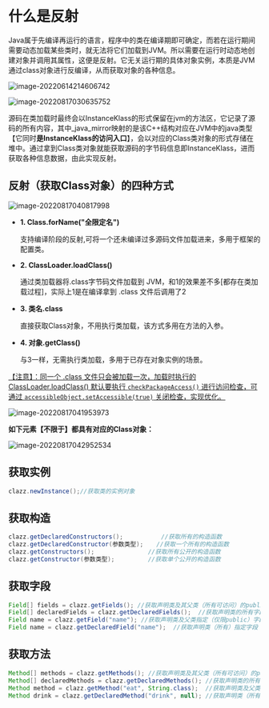 # 什么是反射

Java属于先编译再运行的语言，程序中的类在编译期即可确定，而若在运行期间需要动态加载某些类时，就无法将它们加载到JVM。所以需要在运行时动态地创建对象并调用其属性，这便是反射。它无关运行期的具体对象实例，本质是JVM通过class对象进行反编译，从而获取对象的各种信息。

![image-20220614214606742](https://lizhuo-file.oss-cn-hangzhou.aliyuncs.com/img/image-20220614214606742.png)

![image-20220817030635752](https://lizhuo-file.oss-cn-hangzhou.aliyuncs.com/img/image-20220817030635752.png)

源码在类加载时最终会以InstanceKlass的形式保留在jvm的方法区，它记录了源码的所有内容，其中_java_mirror映射的是该C++结构对应在JVM中的java类型【它同时**是InstanceKlass的访问入口**】，会以对应的Class类对象的形式存储在堆中。通过拿到Class类对象就能获取源码的字节码信息即InstanceKlass，进而获取各种信息数据，由此实现反射。

## 反射（获取Class对象）的四种方式

![image-20220817040817998](https://lizhuo-file.oss-cn-hangzhou.aliyuncs.com/img/image-20220817040817998.png)

+ **1. Class.forName("全限定名")** 

  支持编译阶段的反射,可将一个还未编译过多源码文件加载进来，多用于框架的配置类。

+ **2. ClassLoader.loadClass()**

  通过类加载器将.class字节码文件加载到 JVM，和1的效果差不多[都存在类加载过程]，实际上1是在编译拿到 .class 文件后调用了2

+ **3. 类名.class**

  直接获取Class对象，不用执行类加载，该方式多用在方法的入参。

+ **4. 对象.getClass()**

  与3一样，无需执行类加载，多用于已存在对象实例的场景。

<u>【注意】：同一个 .class 文件只会被加载一次，加载时执行的 ClassLoader.loadClass() 默认要执行 `checkPackageAccess()` 进行访问检查，可通过 `accessibleObject.setAccessible(true)` 关闭检查，实现优化。</u>

![image-20220817041953973](https://lizhuo-file.oss-cn-hangzhou.aliyuncs.com/img/image-20220817041953973.png)

**如下元素【不限于】都具有对应的Class对象：**

![image-20220817042952534](https://lizhuo-file.oss-cn-hangzhou.aliyuncs.com/img/image-20220817042952534.png)

## 获取实例

```java
clazz.newInstance();//获取类的实例对象
```

## 获取构造

```java
clazz.getDeclaredConstructors();　　　　    //获取所有的构造函数
clazz.getDeclaredConstructor(参数类型);　  //获取一个所有的构造函数
clazz.getConstructors();　　　　　　　　　//获取所有公开的构造函数
clazz.getConstructor(参数类型);　　　　　 //获取单个公开的构造函数
```

## 获取字段

```java
Field[] fields = clazz.getFields(); //获取声明类及其父类（所有可访问）的public字段
Field[] declaredFields = clazz.getDeclaredFields();  //获取声明类的所有字段
Field name = clazz.getField("name"); //获取声明类及父类指定（仅限public）字段 
Field name = clazz.getDeclaredField("name");  //获取声明类（所有）指定字段 
```

## 获取方法

```java
Method[] methods = clazz.getMethods(); //获取声明类及其父类（所有可访问）的public方法
Method[] declaredMethods = clazz.getDeclaredMethods(); //获取声明类的所有字段
Method method = clazz.getMethod("eat", String.class);  //获取声明类及父类指定（public）字段【方法名，参数Class类】  
Method drink = clazz.getDeclaredMethod("drink", null); //获取声明类（所有）指定字段
```

































